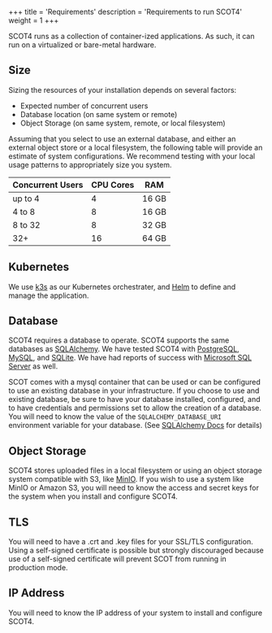 +++
title = 'Requirements'
description = 'Requirements to run SCOT4'
weight = 1
+++

SCOT4 runs as a collection of container-ized applications.  As such, it can run on a virtualized or bare-metal hardware.  

## Size

Sizing the resources of your installation depends on several factors:

* Expected number of concurrent users
* Database location (on same system or remote)
* Object Storage (on same system, remote, or local filesystem)

Assuming that you select to use an external database, and either an external object store or a local filesystem, the following table will provide an estimate of system configurations.  We recommend testing with your local usage patterns to appropriately size you system.

| Concurrent Users | CPU Cores | RAM |
| ---------------- | --------  | --- |
| up to 4          | 4         | 16 GB  |
| 4 to 8           | 8         | 16 GB  |
| 8 to 32          | 8         | 32 GB  |
| 32+              | 16        | 64 GB  |

## Kubernetes

We use [k3s](https://k3s.io) as our Kubernetes orchestrater, and [Helm](https://helm.sh) to define and manage the application.  

## Database

SCOT4 requires a database to operate.  SCOT4 supports the same databases as [SQLAlchemy](https://sqlalchemy.org).  We have tested SCOT4 with [PostgreSQL](https://postgresql.org), [MySQL](https://mysql.com), and [SQLite](https://sqlite.org).  We have had reports of success with [Microsoft SQL Server](https://microsoft.com/en-us/sql-server/sql-server-downloads) as well.

SCOT comes with a mysql container that can be used or can be configured to use an existing database in your infrastructure.  If you choose to use and existing database, be sure to have your database installed, configured, and to have credentials and permissions set to allow the creation of a database.  You will need to know the value of the `SQLALCHEMY_DATABASE_URI` environment variable for your database. (See [SQLAlchemy Docs](https://docs.sqlalchemy.org/en/20/core/engines.html#backend-specific-urls) for details)

## Object Storage

SCOT4 stores uploaded files in a local filesystem or using an object storage system compatible with S3, like [MinIO](https://min.io).  If you wish to use a system like MinIO or Amazon S3, you will need to know the access and secret keys for the system when you install and configure SCOT4.

## TLS

You will need to have a .crt and .key files for your SSL/TLS configuration.  Using a self-signed certificate is possible but strongly discouraged because use of a self-signed certificate will prevent SCOT from running in production mode.

## IP Address

You will need to know the IP address of your system to install and configure SCOT4.
